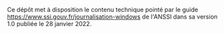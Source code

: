 Ce dépôt met à disposition le contenu technique pointé par le guide https://www.ssi.gouv.fr/journalisation-windows de l'ANSSI dans sa version 1.0 publiée le 28 janvier 2022.
